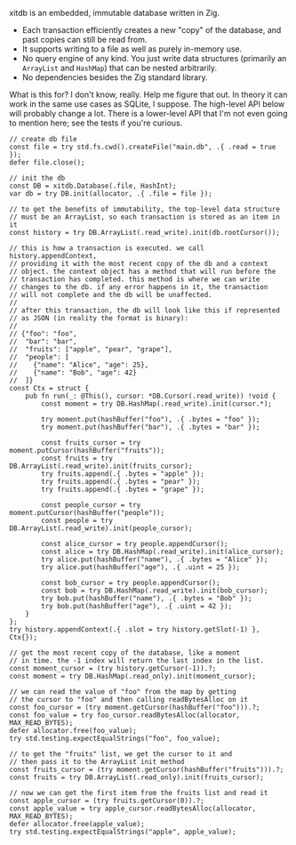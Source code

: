 xitdb is an embedded, immutable database written in Zig.

* Each transaction efficiently creates a new "copy" of the database, and past copies can still be read from.
* It supports writing to a file as well as purely in-memory use.
* No query engine of any kind. You just write data structures (primarily an `ArrayList` and `HashMap`) that can be nested arbitrarily.
* No dependencies besides the Zig standard library.

What is this for? I don't know, really. Help me figure that out. In theory it can work in the same use cases as SQLite, I suppose. The high-level API below will probably change a lot. There is a lower-level API that I'm not even going to mention here; see the tests if you're curious.

```zig
// create db file
const file = try std.fs.cwd().createFile("main.db", .{ .read = true });
defer file.close();

// init the db
const DB = xitdb.Database(.file, HashInt);
var db = try DB.init(allocator, .{ .file = file });

// to get the benefits of immutability, the top-level data structure
// must be an ArrayList, so each transaction is stored as an item in it
const history = try DB.ArrayList(.read_write).init(db.rootCursor());

// this is how a transaction is executed. we call history.appendContext,
// providing it with the most recent copy of the db and a context
// object. the context object has a method that will run before the
// transaction has completed. this method is where we can write
// changes to the db. if any error happens in it, the transaction
// will not complete and the db will be unaffected.
//
// after this transaction, the db will look like this if represented
// as JSON (in reality the format is binary):
//
// {"foo": "foo",
//  "bar": "bar",
//  "fruits": ["apple", "pear", "grape"],
//  "people": [
//    {"name": "Alice", "age": 25},
//    {"name": "Bob", "age": 42}
//  ]}
const Ctx = struct {
    pub fn run(_: @This(), cursor: *DB.Cursor(.read_write)) !void {
        const moment = try DB.HashMap(.read_write).init(cursor.*);

        try moment.put(hashBuffer("foo"), .{ .bytes = "foo" });
        try moment.put(hashBuffer("bar"), .{ .bytes = "bar" });

        const fruits_cursor = try moment.putCursor(hashBuffer("fruits"));
        const fruits = try DB.ArrayList(.read_write).init(fruits_cursor);
        try fruits.append(.{ .bytes = "apple" });
        try fruits.append(.{ .bytes = "pear" });
        try fruits.append(.{ .bytes = "grape" });

        const people_cursor = try moment.putCursor(hashBuffer("people"));
        const people = try DB.ArrayList(.read_write).init(people_cursor);

        const alice_cursor = try people.appendCursor();
        const alice = try DB.HashMap(.read_write).init(alice_cursor);
        try alice.put(hashBuffer("name"), .{ .bytes = "Alice" });
        try alice.put(hashBuffer("age"), .{ .uint = 25 });

        const bob_cursor = try people.appendCursor();
        const bob = try DB.HashMap(.read_write).init(bob_cursor);
        try bob.put(hashBuffer("name"), .{ .bytes = "Bob" });
        try bob.put(hashBuffer("age"), .{ .uint = 42 });
    }
};
try history.appendContext(.{ .slot = try history.getSlot(-1) }, Ctx{});

// get the most recent copy of the database, like a moment
// in time. the -1 index will return the last index in the list.
const moment_cursor = (try history.getCursor(-1)).?;
const moment = try DB.HashMap(.read_only).init(moment_cursor);

// we can read the value of "foo" from the map by getting
// the cursor to "foo" and then calling readBytesAlloc on it
const foo_cursor = (try moment.getCursor(hashBuffer("foo"))).?;
const foo_value = try foo_cursor.readBytesAlloc(allocator, MAX_READ_BYTES);
defer allocator.free(foo_value);
try std.testing.expectEqualStrings("foo", foo_value);

// to get the "fruits" list, we get the cursor to it and
// then pass it to the ArrayList init method
const fruits_cursor = (try moment.getCursor(hashBuffer("fruits"))).?;
const fruits = try DB.ArrayList(.read_only).init(fruits_cursor);

// now we can get the first item from the fruits list and read it
const apple_cursor = (try fruits.getCursor(0)).?;
const apple_value = try apple_cursor.readBytesAlloc(allocator, MAX_READ_BYTES);
defer allocator.free(apple_value);
try std.testing.expectEqualStrings("apple", apple_value);
```
